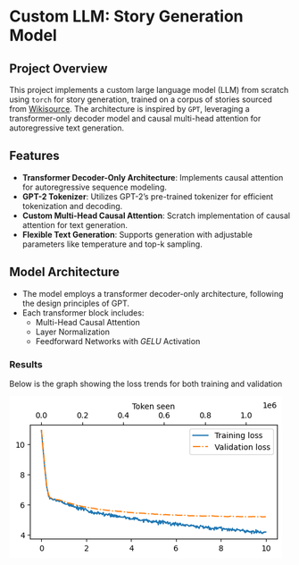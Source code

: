 # Custom LLM: Story Generation Model 

## Project Overview

This project implements a custom large language model (LLM) from scratch using `torch` for story generation, trained on a corpus of stories sourced from [Wikisource](https://en.wikisource.org/wiki/The_Adventures_Of_A_Revolutionary_Soldier/Chapter_I.). The architecture is inspired by `GPT`, leveraging a transformer-only decoder model and causal multi-head attention for autoregressive text generation.

## Features

- **Transformer Decoder-Only Architecture**: Implements causal attention for autoregressive sequence modeling.
- **GPT-2 Tokenizer**: Utilizes GPT-2’s pre-trained tokenizer for efficient tokenization and decoding.
- **Custom Multi-Head Causal Attention**: Scratch implementation of causal attention for text generation.
- **Flexible Text Generation**: Supports generation with adjustable parameters like temperature and top-k sampling.

## Model Architecture

- The model employs a transformer decoder-only architecture, following the design principles of GPT.
- Each transformer block includes:
   - Multi-Head Causal Attention
   - Layer Normalization
   - Feedforward Networks with *GELU* Activation

### Results
Below is the graph showing the loss trends for both training and validation

![](/plot.png)
